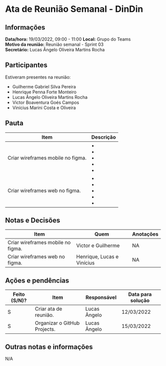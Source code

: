 # Ata de Reunião Semanal - DinDin

## Informações
**Data/hora:** 19/03/2022, 09:00 - 11:00
**Local:** Grupo do Teams  
**Motivo da reunião:** Reunião semanal - Sprint 03  
**Secretário:** Lucas Ângelo Oliveira Martins Rocha

## Participantes
Estiveram presentes na reunião:
- Guilherme Gabriel Silva Pereira
- Henrique Penna Forte Monteiro
- Lucas Ângelo Oliveira Martins Rocha
- Victor Boaventura Goés Campos
- Vinícius Marini Costa e Oliveira

## Pauta

Item | Descrição
---- | ----
Criar wireframes mobile no figma. | • <br>• <br>• <br>• <br>• 
Criar wireframes web no figma. | • <br>• <br>• <br>• <br>• 

## Notas e Decisões
Item | Quem | Anotações |
---- | ---- | ---- |
Criar wireframes mobile no figma. | Victor e Guilherme  | NA |
Criar wireframes web no figma. | Henrique, Lucas e Vinícius  | NA |


## Ações e pendências
| Feito (S/N)? | Item | Responsável | Data para solução |
| ---- | ---- | ---- | ---- |
| S | Criar ata de reunião. | Lucas Ângelo | 12/03/2022 |
| S | Organizar o GitHub Projects. | Lucas Ângelo | 15/03/2022 |

## Outras notas e informações
N/A

